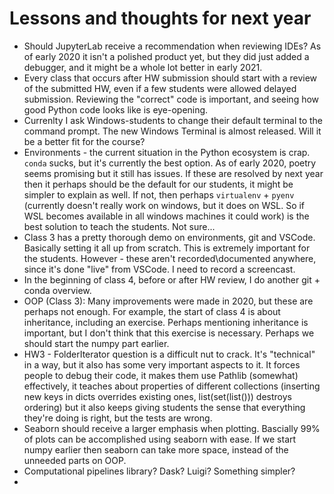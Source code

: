 # Lessons and thoughts for next year

* Should JupyterLab receive a recommendation when reviewing IDEs? As of early 2020 it isn't a polished product yet, but they did just added a debugger, and it might be a whole lot better in early 2021.
* Every class that occurs after HW submission should start with a review of the submitted HW, even if a few students were allowed delayed submission. Reviewing the "correct" code is important, and seeing how good Python code looks like is eye-opening.
* Currenlty I ask Windows-students to change their default terminal to the command prompt. The new Windows Terminal is almost released. Will it be a better fit for the course?
* Environments - the current situation in the Python ecosystem is crap. `conda` sucks, but it's currently the best option. As of early 2020, poetry seems promising but it still has issues. If these are resolved by next year then it perhaps should be the default for our students, it might be simpler to explain as well. If not, then perhaps `virtualenv` + `pyenv` (currently doesn't really work on windows, but it does on WSL. So if WSL becomes available in all windows machines it could work) is the best solution to teach the students. Not sure...
* Class 3 has a pretty thorough demo on environments, git and VSCode. Basically setting it all up from scratch. This is extremely important for the students. However - these aren't recorded\documented anywhere, since it's done "live" from VSCode. I need to record a screencast.
* In the beginning of class 4, before or after HW review, I do another git + conda overview.
* OOP (Class 3): Many improvements were made in 2020, but these are perhaps not enough. For example, the start of class 4 is about inheritance, including an exercise. Perhaps mentioning inheritance is important, but I don't think that this exercise is necessary. Perhaps we should start the numpy part earlier.
* HW3 - FolderIterator question is a difficult nut to crack. It's "technical" in a way, but it also has some very important aspects to it. It forces people to debug their code, it makes them use Pathlib (somewhat) effectively, it teaches about properties of different collections (inserting new keys in dicts overrides existing ones, list(set(list())) destroys ordering) but it also keeps giving students the sense that everything they're doing is right, but the tests are wrong.
* Seaborn should receive a larger emphasis when plotting. Bascially 99% of plots can be accomplished using seaborn with ease. If we start numpy earlier then seaborn can take more space, instead of the unneeded parts on OOP.
* Computational pipelines library? Dask? Luigi? Something simpler?
*
